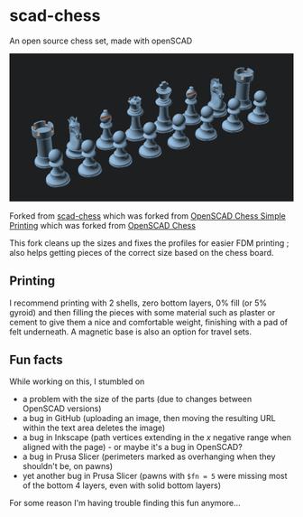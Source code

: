 # scad-chess

An open source chess set, made with openSCAD

![full set](chess_set.png)

Forked from [scad-chess](https://github.com/quaternionmedia/scad-chess)
which was forked from [OpenSCAD Chess Simple Printing](https://www.thingiverse.com/thing:3381939)
which was forked from [OpenSCAD Chess](https://www.thingiverse.com/thing:585218)

This fork cleans up the sizes and fixes the profiles for easier FDM printing ; also helps getting pieces of the correct size based on the chess board.

## Printing

I recommend printing with 2 shells, zero bottom layers, 0% fill (or 5% gyroid) and then filling the pieces with some material such as plaster or cement to give them a nice and comfortable weight, finishing with a pad of felt underneath. A magnetic base is also an option for travel sets.


## Fun facts

While working on this, I stumbled on
* a problem with the size of the parts (due to changes between OpenSCAD versions)
* a bug in GitHub (uploading an image, then moving the resulting URL within the text area deletes the image)
* a bug in Inkscape (path vertices extending in the *x* negative range when aligned with the page) - or maybe it's a bug in OpenSCAD?
* a bug in Prusa Slicer (perimeters marked as overhanging when they shouldn't be, on pawns)
* yet another bug in Prusa Slicer (pawns with `$fn = 5` were missing most of the bottom 4 layers, even with solid bottom layers)

For some reason I'm having trouble finding this fun anymore...
